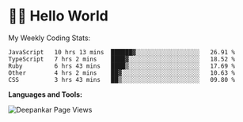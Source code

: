 # 👋🏽 Hello World 

<!--![Deepankar's github stats](https://github-readme-stats.vercel.app/api?username=Deep-Codes&count_private=true&show_icons=true&theme=radical)-->
My Weekly Coding Stats:

<!--START_SECTION:waka-->
```text
JavaScript   10 hrs 13 mins  ██████▓░░░░░░░░░░░░░░░░░░   26.91 % 
TypeScript   7 hrs 2 mins    ████▓░░░░░░░░░░░░░░░░░░░░   18.52 % 
Ruby         6 hrs 43 mins   ████▒░░░░░░░░░░░░░░░░░░░░   17.69 % 
Other        4 hrs 2 mins    ██▓░░░░░░░░░░░░░░░░░░░░░░   10.63 % 
CSS          3 hrs 43 mins   ██▒░░░░░░░░░░░░░░░░░░░░░░   09.80 % 
```
<!--END_SECTION:waka-->

**Languages and Tools:**



<p align="left"> <img src="https://komarev.com/ghpvc/?username=Deep-Codes&label=Views&color=blue&style=plastic" alt="Deepankar Page Views" /> </p>
